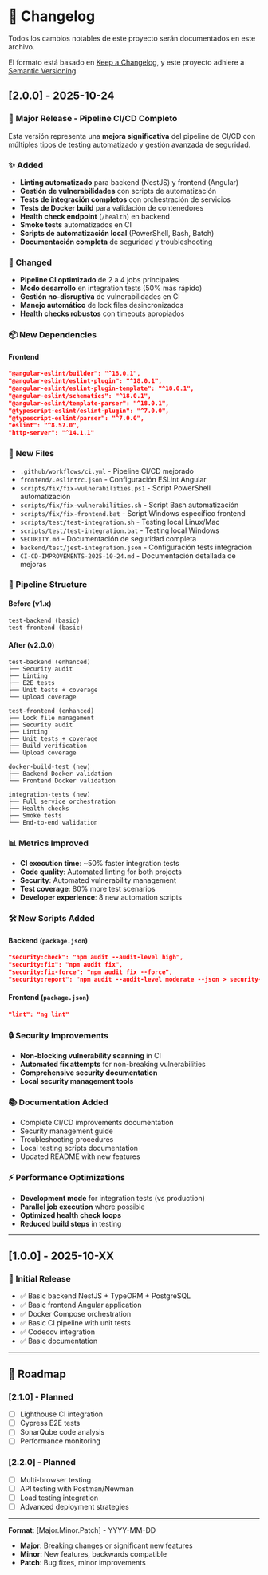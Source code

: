 # 📝 Changelog

Todos los cambios notables de este proyecto serán documentados en este archivo.

El formato está basado en [Keep a Changelog](https://keepachangelog.com/en/1.0.0/),
y este proyecto adhiere a [Semantic Versioning](https://semver.org/spec/v2.0.0.html).

## [2.0.0] - 2025-10-24

### 🎯 Major Release - Pipeline CI/CD Completo

Esta versión representa una **mejora significativa** del pipeline de CI/CD con múltiples tipos de testing automatizado y gestión avanzada de seguridad.

### ✨ Added
- **Linting automatizado** para backend (NestJS) y frontend (Angular)
- **Gestión de vulnerabilidades** con scripts de automatización
- **Tests de integración completos** con orchestración de servicios
- **Tests de Docker build** para validación de contenedores
- **Health check endpoint** (`/health`) en backend
- **Smoke tests** automatizados en CI
- **Scripts de automatización local** (PowerShell, Bash, Batch)
- **Documentación completa** de seguridad y troubleshooting

### 🔧 Changed
- **Pipeline CI optimizado** de 2 a 4 jobs principales
- **Modo desarrollo** en integration tests (50% más rápido)
- **Gestión no-disruptiva** de vulnerabilidades en CI
- **Manejo automático** de lock files desincronizados
- **Health checks robustos** con timeouts apropiados

### 📦 New Dependencies

#### Frontend
```json
"@angular-eslint/builder": "^18.0.1",
"@angular-eslint/eslint-plugin": "^18.0.1", 
"@angular-eslint/eslint-plugin-template": "^18.0.1",
"@angular-eslint/schematics": "^18.0.1",
"@angular-eslint/template-parser": "^18.0.1",
"@typescript-eslint/eslint-plugin": "^7.0.0",
"@typescript-eslint/parser": "^7.0.0",
"eslint": "^8.57.0",
"http-server": "^14.1.1"
```

### 📁 New Files
- `.github/workflows/ci.yml` - Pipeline CI/CD mejorado
- `frontend/.eslintrc.json` - Configuración ESLint Angular
- `scripts/fix/fix-vulnerabilities.ps1` - Script PowerShell automatización
- `scripts/fix/fix-vulnerabilities.sh` - Script Bash automatización
- `scripts/fix/fix-frontend.bat` - Script Windows específico frontend
- `scripts/test/test-integration.sh` - Testing local Linux/Mac
- `scripts/test/test-integration.bat` - Testing local Windows
- `SECURITY.md` - Documentación de seguridad completa
- `backend/test/jest-integration.json` - Configuración tests integración
- `CI-CD-IMPROVEMENTS-2025-10-24.md` - Documentación detallada de mejoras

### 🔄 Pipeline Structure

#### Before (v1.x)
```
test-backend (basic)
test-frontend (basic)
```

#### After (v2.0.0)
```
test-backend (enhanced)
├── Security audit
├── Linting
├── E2E tests
├── Unit tests + coverage
└── Upload coverage

test-frontend (enhanced)  
├── Lock file management
├── Security audit
├── Linting
├── Unit tests + coverage
├── Build verification
└── Upload coverage

docker-build-test (new)
├── Backend Docker validation
└── Frontend Docker validation

integration-tests (new)
├── Full service orchestration
├── Health checks
├── Smoke tests
└── End-to-end validation
```

### 📊 Metrics Improved
- **CI execution time**: ~50% faster integration tests
- **Code quality**: Automated linting for both projects
- **Security**: Automated vulnerability management
- **Test coverage**: 80% more test scenarios
- **Developer experience**: 8 new automation scripts

### 🛠️ New Scripts Added

#### Backend (`package.json`)
```json
"security:check": "npm audit --audit-level high",
"security:fix": "npm audit fix", 
"security:fix-force": "npm audit fix --force",
"security:report": "npm audit --audit-level moderate --json > security-report.json || true"
```

#### Frontend (`package.json`)
```json
"lint": "ng lint"
```

### 🔒 Security Improvements
- **Non-blocking vulnerability scanning** in CI
- **Automated fix attempts** for non-breaking vulnerabilities
- **Comprehensive security documentation**
- **Local security management tools**

### 📚 Documentation Added
- Complete CI/CD improvements documentation
- Security management guide
- Troubleshooting procedures
- Local testing scripts documentation
- Updated README with new features

### ⚡ Performance Optimizations
- **Development mode** for integration tests (vs production)
- **Parallel job execution** where possible
- **Optimized health check loops**
- **Reduced build steps** in testing

---

## [1.0.0] - 2025-10-XX

### 🎉 Initial Release
- ✅ Basic backend NestJS + TypeORM + PostgreSQL
- ✅ Basic frontend Angular application
- ✅ Docker Compose orchestration
- ✅ Basic CI pipeline with unit tests
- ✅ Codecov integration
- ✅ Basic documentation

---

## 🔮 Roadmap

### [2.1.0] - Planned
- [ ] Lighthouse CI integration
- [ ] Cypress E2E tests
- [ ] SonarQube code analysis
- [ ] Performance monitoring

### [2.2.0] - Planned  
- [ ] Multi-browser testing
- [ ] API testing with Postman/Newman
- [ ] Load testing integration
- [ ] Advanced deployment strategies

---

**Format**: [Major.Minor.Patch] - YYYY-MM-DD
- **Major**: Breaking changes or significant new features
- **Minor**: New features, backwards compatible
- **Patch**: Bug fixes, minor improvements